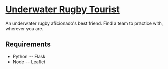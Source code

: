 [Underwater Rugby Tourist](http://www.uwrtourist.org/)
==============

An underwater rugby aficionado's best friend. Find a team to practice with, wherever you are.

## Requirements
- Python
-- Flask
- Node
-- Leaflet
